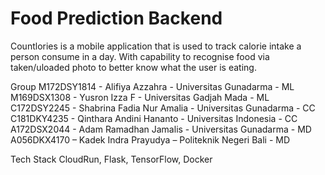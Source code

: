 # Food Prediction Backend </br>
Countlories is a mobile application that is used to track calorie intake a person consume in a day. With capability to recognise food via taken/uloaded photo to better know what the user is eating. </br>

Group
M172DSY1814 - Alifiya Azzahra - Universitas Gunadarma - ML </br>
M169DSX1308 - Yusron Izza F - Universitas Gadjah Mada - ML </br>
C172DSY2245 - Shabrina Fadia Nur Amalia - Universitas Gunadarma - CC </br>
C181DKY4235 - Qinthara Andini Hananto - Universitas Indonesia - CC </br>
A172DSX2044 - Adam Ramadhan Jamalis - Universitas Gunadarma - MD </br>
A056DKX4170 – Kadek Indra Prayudya – Politeknik Negeri Bali - MD </br>

Tech Stack
CloudRun, Flask, TensorFlow, Docker
